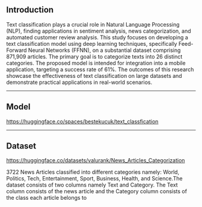 ## Introduction

Text classification plays a crucial role in Natural Language Processing (NLP), finding applications in sentiment analysis, news categorization, and automated customer review analysis. This study focuses on developing a text classification model using deep learning techniques, specifically Feed-Forward Neural Networks (FFNN), on a substantial dataset comprising 871,909 articles. The primary goal is to categorize texts into 26 distinct categories. The proposed model is intended for integration into a mobile application, targeting a success rate of 61%. The outcomes of this research showcase the effectiveness of text classification on large datasets and demonstrate practical applications in real-world scenarios.

---
## Model

https://huggingface.co/spaces/bestekucuk/text_classfication

---
## Dataset

https://huggingface.co/datasets/valurank/News_Articles_Categorization

3722 News Articles classified into different categories namely: World, Politics, Tech, Entertainment, Sport, Business, Health, and Science.The dataset consists of two columns namely Text and Category. The Text column consists of the news article and the Category column consists of the class each article belongs to
